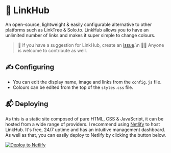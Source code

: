 # 🔗 LinkHub
An open-source, lightweight & easily configurable alternative to other platforms such as LinkTree & Solo.to. LinkHub allows you to have an unlimited number of links and makes it super simple to change colours. 

> 💭 If you have a suggestion for LinkHub, create an [issue](https://github.com/Valix-Studio/LinkHub/issues).\n
> 🧑‍💻 Anyone is welcome to contribute as well.

##  ✍️ Configuring

 - You can edit the display name, image and links from the `config.js` file.
 - Colours can be edited from the top of the `styles.css` file.

## 📬 Deploying
As this is a static site composed of pure HTML, CSS & JavaScript, it can be hosted from a wide range of providers. I recommend using [Netlify](https://netlify.com/) to host LinkHub. It's free, 24/7 uptime and has an intuitive management dashboard. As well as that, you can easily deploy to Netlify by clicking the button below.

[![Deploy to Netlify](https://www.netlify.com/img/deploy/button.svg)](https://app.netlify.com/start/deploy?repository=https://github.com/Valix-Studio/LinkHub)



